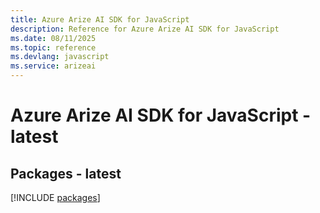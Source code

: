```yaml
---
title: Azure Arize AI SDK for JavaScript
description: Reference for Azure Arize AI SDK for JavaScript
ms.date: 08/11/2025
ms.topic: reference
ms.devlang: javascript
ms.service: arizeai
---
```

# Azure Arize AI SDK for JavaScript - latest
## Packages - latest
[!INCLUDE [packages](arize-ai-index.md)]